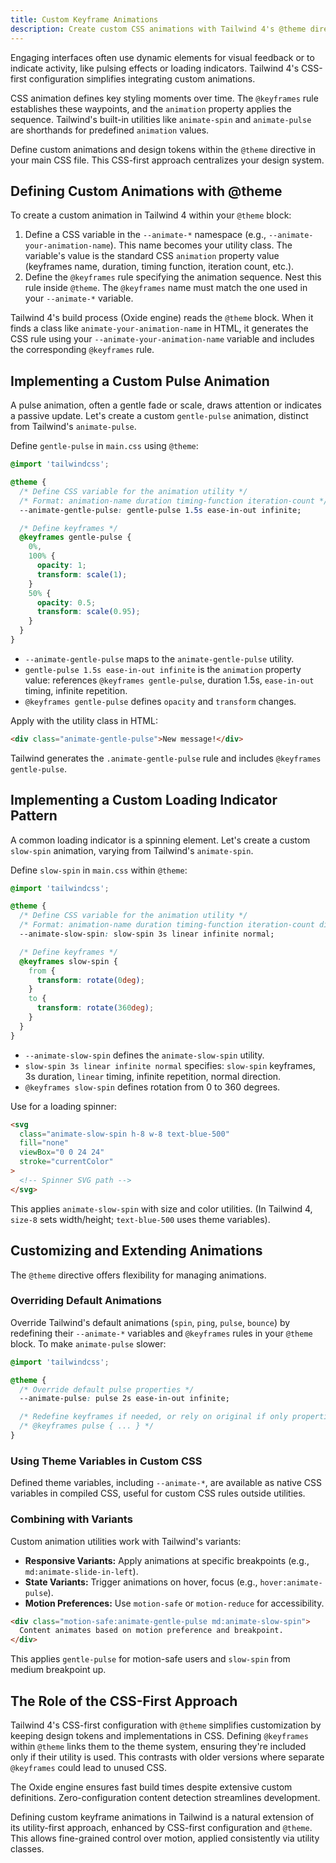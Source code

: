 ```yaml
---
title: Custom Keyframe Animations
description: Create custom CSS animations with Tailwind 4's @theme directive for pulse effects and loading indicators.
---
```


Engaging interfaces often use dynamic elements for visual feedback or to indicate activity, like pulsing effects or loading indicators. Tailwind 4's CSS-first configuration simplifies integrating custom animations.

CSS animation defines key styling moments over time. The `@keyframes` rule establishes these waypoints, and the `animation` property applies the sequence. Tailwind's built-in utilities like `animate-spin` and `animate-pulse` are shorthands for predefined `animation` values.

Define custom animations and design tokens within the `@theme` directive in your main CSS file. This CSS-first approach centralizes your design system.

## Defining Custom Animations with @theme

To create a custom animation in Tailwind 4 within your `@theme` block:

1.  Define a CSS variable in the `--animate-*` namespace (e.g., `--animate-your-animation-name`). This name becomes your utility class. The variable's value is the standard CSS `animation` property value (keyframes name, duration, timing function, iteration count, etc.).
2.  Define the `@keyframes` rule specifying the animation sequence. Nest this rule inside `@theme`. The `@keyframes` name must match the one used in your `--animate-*` variable.

Tailwind 4's build process (Oxide engine) reads the `@theme` block. When it finds a class like `animate-your-animation-name` in HTML, it generates the CSS rule using your `--animate-your-animation-name` variable and includes the corresponding `@keyframes` rule.

## Implementing a Custom Pulse Animation

A pulse animation, often a gentle fade or scale, draws attention or indicates a passive update. Let's create a custom `gentle-pulse` animation, distinct from Tailwind's `animate-pulse`.

Define `gentle-pulse` in `main.css` using `@theme`:

```css
@import 'tailwindcss';

@theme {
  /* Define CSS variable for the animation utility */
  /* Format: animation-name duration timing-function iteration-count */
  --animate-gentle-pulse: gentle-pulse 1.5s ease-in-out infinite;

  /* Define keyframes */
  @keyframes gentle-pulse {
    0%,
    100% {
      opacity: 1;
      transform: scale(1);
    }
    50% {
      opacity: 0.5;
      transform: scale(0.95);
    }
  }
}
```

- `--animate-gentle-pulse` maps to the `animate-gentle-pulse` utility.
- `gentle-pulse 1.5s ease-in-out infinite` is the `animation` property value: references `@keyframes gentle-pulse`, duration 1.5s, `ease-in-out` timing, infinite repetition.
- `@keyframes gentle-pulse` defines `opacity` and `transform` changes.

Apply with the utility class in HTML:

```html tailwind
<div class="animate-gentle-pulse">New message!</div>
```

Tailwind generates the `.animate-gentle-pulse` rule and includes `@keyframes gentle-pulse`.

## Implementing a Custom Loading Indicator Pattern

A common loading indicator is a spinning element. Let's create a custom `slow-spin` animation, varying from Tailwind's `animate-spin`.

Define `slow-spin` in `main.css` within `@theme`:

```css
@import 'tailwindcss';

@theme {
  /* Define CSS variable for the animation utility */
  /* Format: animation-name duration timing-function iteration-count direction */
  --animate-slow-spin: slow-spin 3s linear infinite normal;

  /* Define keyframes */
  @keyframes slow-spin {
    from {
      transform: rotate(0deg);
    }
    to {
      transform: rotate(360deg);
    }
  }
}
```

- `--animate-slow-spin` defines the `animate-slow-spin` utility.
- `slow-spin 3s linear infinite normal` specifies: `slow-spin` keyframes, 3s duration, `linear` timing, infinite repetition, normal direction.
- `@keyframes slow-spin` defines rotation from 0 to 360 degrees.

Use for a loading spinner:

```html tailwind
<svg
  class="animate-slow-spin h-8 w-8 text-blue-500"
  fill="none"
  viewBox="0 0 24 24"
  stroke="currentColor"
>
  <!-- Spinner SVG path -->
</svg>
```

This applies `animate-slow-spin` with size and color utilities. (In Tailwind 4, `size-8` sets width/height; `text-blue-500` uses theme variables).

## Customizing and Extending Animations

The `@theme` directive offers flexibility for managing animations.

### Overriding Default Animations

Override Tailwind's default animations (`spin`, `ping`, `pulse`, `bounce`) by redefining their `--animate-*` variables and `@keyframes` rules in your `@theme` block. To make `animate-pulse` slower:

```css
@import 'tailwindcss';

@theme {
  /* Override default pulse properties */
  --animate-pulse: pulse 2s ease-in-out infinite;

  /* Redefine keyframes if needed, or rely on original if only properties change */
  /* @keyframes pulse { ... } */
}
```

### Using Theme Variables in Custom CSS

Defined theme variables, including `--animate-*`, are available as native CSS variables in compiled CSS, useful for custom CSS rules outside utilities.

### Combining with Variants

Custom animation utilities work with Tailwind's variants:

- **Responsive Variants:** Apply animations at specific breakpoints (e.g., `md:animate-slide-in-left`).
- **State Variants:** Trigger animations on hover, focus (e.g., `hover:animate-pulse`).
- **Motion Preferences:** Use `motion-safe` or `motion-reduce` for accessibility.

```html tailwind
<div class="motion-safe:animate-gentle-pulse md:animate-slow-spin">
  Content animates based on motion preference and breakpoint.
</div>
```

This applies `gentle-pulse` for motion-safe users and `slow-spin` from medium breakpoint up.

## The Role of the CSS-First Approach

Tailwind 4's CSS-first configuration with `@theme` simplifies customization by keeping design tokens and implementations in CSS. Defining `@keyframes` within `@theme` links them to the theme system, ensuring they're included only if their utility is used. This contrasts with older versions where separate `@keyframes` could lead to unused CSS.

The Oxide engine ensures fast build times despite extensive custom definitions. Zero-configuration content detection streamlines development.

Defining custom keyframe animations in Tailwind is a natural extension of its utility-first approach, enhanced by CSS-first configuration and `@theme`. This allows fine-grained control over motion, applied consistently via utility classes.
